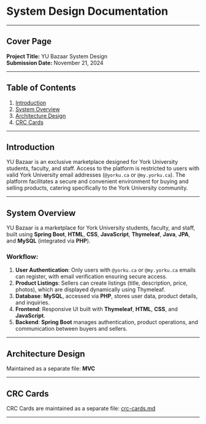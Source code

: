 
# System Design Documentation

---

## Cover Page

**Project Title:** YU Bazaar System Design  
**Submission Date:** November 21, 2024  

---

## Table of Contents

1. [Introduction](#introduction)  
2. [System Overview](#system-overview)  
3. [Architecture Design](#architecture-design)  
4. [CRC Cards](#crc-cards)  

---

## Introduction

YU Bazaar is an exclusive marketplace designed for York University students, faculty, and staff. Access to the platform is restricted to users with valid York University email addresses (`@yorku.ca` or `@my.yorku.ca`). The platform facilitates a secure and convenient environment for buying and selling products, catering specifically to the York University community.

---

## System Overview

YU Bazaar is a marketplace for York University students, faculty, and staff, built using **Spring Boot**, **HTML**, **CSS**, **JavaScript**, **Thymeleaf**, **Java**, **JPA**, and **MySQL** (integrated via **PHP**).

### Workflow:

1. **User Authentication**: Only users with `@yorku.ca` or `@my.yorku.ca` emails can register, with email verification ensuring secure access.  
2. **Product Listings**: Sellers can create listings (title, description, price, photos), which are displayed dynamically using Thymeleaf.  
3. **Database**: **MySQL**, accessed via **PHP**, stores user data, product details, and inquiries.  
4. **Frontend**: Responsive UI built with **Thymeleaf**, **HTML**, **CSS**, and **JavaScript**.  
5. **Backend**: **Spring Boot** manages authentication, product operations, and communication between buyers and sellers.  

---

## Architecture Design

Maintained as a separate file: **MVC**  

---

## CRC Cards

CRC Cards are maintained as a separate file: [crc-cards.md](crc-cards.md)  

---
